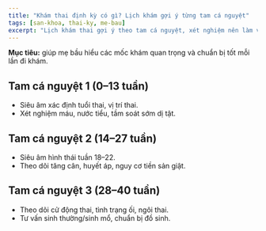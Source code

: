 ```yaml
---
title: "Khám thai định kỳ có gì? Lịch khám gợi ý từng tam cá nguyệt"
tags: [san-khoa, thai-ky, me-bau]
excerpt: "Lịch khám thai gợi ý theo tam cá nguyệt, xét nghiệm nên làm và mốc siêu âm quan trọng."
---
```

**Mục tiêu:** giúp mẹ bầu hiểu các mốc khám quan trọng và chuẩn bị tốt mỗi lần đi khám.

## Tam cá nguyệt 1 (0–13 tuần)
- Siêu âm xác định tuổi thai, vị trí thai.
- Xét nghiệm máu, nước tiểu, tầm soát sớm dị tật.

## Tam cá nguyệt 2 (14–27 tuần)
- Siêu âm hình thái tuần 18–22.
- Theo dõi tăng cân, huyết áp, nguy cơ tiền sản giật.

## Tam cá nguyệt 3 (28–40 tuần)
- Theo dõi cử động thai, tình trạng ối, ngôi thai.
- Tư vấn sinh thường/sinh mổ, chuẩn bị đồ sinh.
